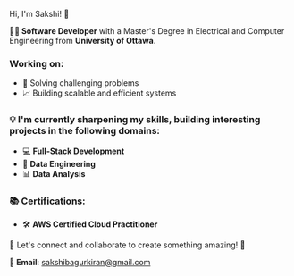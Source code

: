 Hi, I'm Sakshi! 👋

**👨‍💻 Software Developer** with a Master's Degree in Electrical and Computer Engineering from **University of Ottawa**. 

### Working on:
- 🤖 Solving challenging problems
- 📈 Building scalable and efficient systems

### 💡 I'm currently sharpening my skills, building interesting projects in the following domains:
- 💻 **Full-Stack Development**
- 📁 **Data Engineering**
- 📊 **Data Analysis**

### 📚 Certifications:
- 🛠️ **AWS Certified Cloud Practitioner**

🚀 Let's connect and collaborate to create something amazing! 🌟

**📧 Email**: [sakshibagurkiran@gmail.com](mailto:sakshibagurkiran@gmail.com)

<!--
**SakshiKiran/SakshiKiran** is a ✨ _special_ ✨ repository because its `README.md` (this file) appears on your GitHub profile.

Here are some ideas to get you started:

- 🔭 I’m currently working on ...
- 🌱 I’m currently learning ...
- 👯 I’m looking to collaborate on ...
- 🤔 I’m looking for help with ...
- 💬 Ask me about ...
- 📫 How to reach me: ...
- 😄 Pronouns: ...
- ⚡ Fun fact: ...
-->
